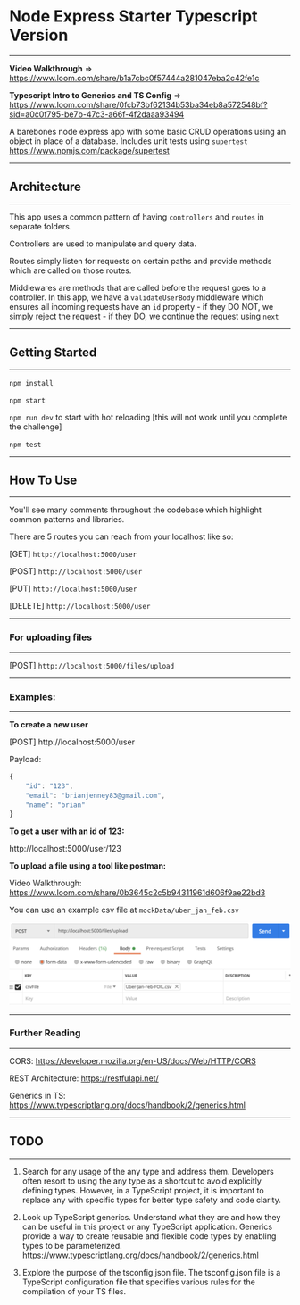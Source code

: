 # Node Express Starter Typescript Version

---

**Video Walkthrough** => https://www.loom.com/share/b1a7cbc0f57444a281047eba2c42fe1c

**Typescript Intro to Generics and TS Config** => https://www.loom.com/share/0fcb73bf62134b53ba34eb8a572548bf?sid=a0c0f795-be7b-47c3-a66f-4f2daaa93494

A barebones node express app with some basic CRUD operations using an object in place of a database. Includes unit tests using `supertest` https://www.npmjs.com/package/supertest

---

## Architecture

---

This app uses a common pattern of having `controllers` and `routes` in separate folders.

Controllers are used to manipulate and query data.

Routes simply listen for requests on certain paths and provide methods which are called on those routes.

Middlewares are methods that are called before the request goes to a controller. In this app, we have a `validateUserBody` middleware which ensures all incoming requests have an `id` property - if they DO NOT, we simply reject the request - if they DO, we continue the request using `next`

---

## Getting Started

---

`npm install`

`npm start`

`npm run dev` to start with hot reloading [this will not work until you complete the challenge]

`npm test`

---

## How To Use

---

You'll see many comments throughout the codebase which highlight common patterns and libraries.

There are 5 routes you can reach from your localhost like so:

[GET] `http://localhost:5000/user`

[POST] `http://localhost:5000/user`

[PUT] `http://localhost:5000/user`

[DELETE] `http://localhost:5000/user`

---

### For uploading files

---

[POST] `http://localhost:5000/files/upload`

---

### Examples:

---

**To create a new user**

[POST] http://localhost:5000/user

Payload:

```js
{
    "id": "123",
    "email": "brianjenney83@gmail.com",
    "name": "brian"
}
```

**To get a user with an id of 123:**

http://localhost:5000/user/123

**To upload a file using a tool like postman:**

Video Walkthrough: https://www.loom.com/share/0b3645c2c5b94311961d606f9ae22bd3

You can use an example csv file at `mockData/uber_jan_feb.csv`

<img src="mockData/postman_example.png">

---

### Further Reading

---

CORS: https://developer.mozilla.org/en-US/docs/Web/HTTP/CORS

REST Architecture: https://restfulapi.net/

Generics in TS: https://www.typescriptlang.org/docs/handbook/2/generics.html

---

## TODO

---

1. Search for any usage of the any type and address them. Developers often resort to using the any type as a shortcut to avoid explicitly defining types. However, in a TypeScript project, it is important to replace any with specific types for better type safety and code clarity.

2. Look up TypeScript generics. Understand what they are and how they can be useful in this project or any TypeScript application. Generics provide a way to create reusable and flexible code types by enabling types to be parameterized. https://www.typescriptlang.org/docs/handbook/2/generics.html

3. Explore the purpose of the tsconfig.json file. The tsconfig.json file is a TypeScript configuration file that specifies various rules for the compilation of your TS files.
